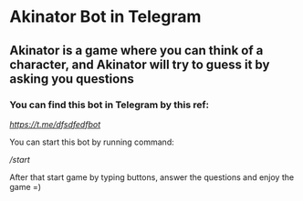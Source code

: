 # Akinator Bot in Telegram

## Akinator is a game where you can think of a character, and Akinator will try to guess it by asking you questions

### You can find this bot in Telegram by this ref:

*https://t.me/dfsdfedfbot*

You can start this bot by running command:

*/start*

After that start game by typing buttons, answer the questions and enjoy the game =)